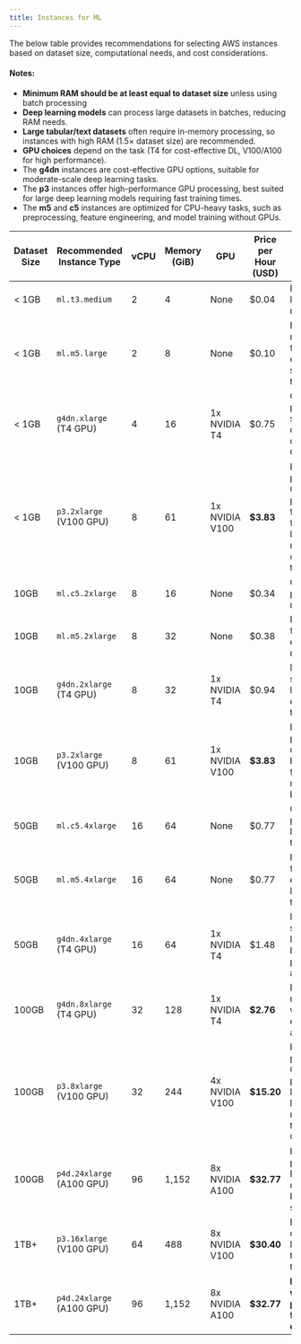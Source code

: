 ```yaml
---
title: Instances for ML
---
```


The below table provides recommendations for selecting AWS instances based on dataset size, computational needs, and cost considerations.

#### Notes:
- **Minimum RAM should be at least equal to dataset size** unless using batch processing
- **Deep learning models** can process large datasets in batches, reducing RAM needs.
- **Large tabular/text datasets** often require in-memory processing, so instances with high RAM (1.5× dataset size) are recommended.
- **GPU choices** depend on the task (T4 for cost-effective DL, V100/A100 for high performance).
- The **g4dn** instances are cost-effective GPU options, suitable for moderate-scale deep learning tasks.
- The **p3** instances offer high-performance GPU processing, best suited for large deep learning models requiring fast training times.
- The **m5** and **c5** instances are optimized for CPU-heavy tasks, such as preprocessing, feature engineering, and model training without GPUs.

| **Dataset Size** | **Recommended Instance Type** | **vCPU** | **Memory (GiB)** | **GPU** | **Price per Hour (USD)** | **Suitable Tasks** |
|-----------------|------------------------------|----------|------------------|---------|--------------------------|--------------------|
| < 1GB          | `ml.t3.medium`                | 2        | 4                | None    | $0.04                    | Preprocessing, lightweight model training |
| < 1GB          | `ml.m5.large`                 | 2        | 8                | None    | $0.10                    | Preprocessing, regression, feature engineering, small model training |
| < 1GB          | `g4dn.xlarge` (T4 GPU)        | 4        | 16               | 1x NVIDIA T4 | $0.75 | GPU processing for small-scale deep learning, cost-effective GPU option |
| < 1GB          | `p3.2xlarge` (V100 GPU)       | 8        | 61               | 1x NVIDIA V100 | **$3.83** | High-performance GPU processing, faster training for deep learning models, higher cost but faster than `g4dn` |
| 10GB          | `ml.c5.2xlarge`                | 8        | 16               | None    | $0.34                    | CPU-heavy processing, model training |
| 10GB          | `ml.m5.2xlarge`                | 8        | 32               | None    | $0.38                    | Preprocessing, feature engineering, model training |
| 10GB          | `g4dn.2xlarge` (T4 GPU)        | 8        | 32               | 1x NVIDIA T4 | $0.94 | Moderate-scale deep learning, cost-effective GPU training |
| 10GB          | `p3.2xlarge` (V100 GPU)       | 8        | 61               | 1x NVIDIA V100 | **$3.83** | Faster GPU processing for deep learning, better suited for larger models if budget allows |
| 50GB          | `ml.c5.4xlarge`                | 16       | 64               | None    | $0.77                    | CPU-heavy processing, large model training |
| 50GB          | `ml.m5.4xlarge`                | 16       | 64               | None    | $0.77                    | Preprocessing, feature engineering, large model training |
| 50GB          | `g4dn.4xlarge` (T4 GPU)        | 16       | 64               | 1x NVIDIA T4 | $1.48 | Moderate-scale deep learning, balanced performance and cost |
| 100GB         | `g4dn.8xlarge` (T4 GPU)       | 32       | 128              | 1x NVIDIA T4 | **$2.76** | Large-scale model training with cost-effective GPU acceleration |
| 100GB         | `p3.8xlarge` (V100 GPU)       | 32       | 244              | 4x NVIDIA V100 | **$15.20** | High-performance GPU processing for large deep learning models (e.g., transformers, CNNs) |
| 100GB         | `p4d.24xlarge` (A100 GPU)      | 96       | 1,152            | 8x NVIDIA A100 | **$32.77** | High-performance DL for large datasets with batch streaming |
| 1TB+         | `p3.16xlarge` (V100 GPU)       | 64       | 488              | 8x NVIDIA V100 | **$30.40** | Extreme-scale deep learning, large transformer training |
| 1TB+         | `p4d.24xlarge` (A100 GPU)      | 96       | 1,152            | 8x NVIDIA A100 | **$32.77** | **Deep learning with batch processing for 1TB+ datasets** |

